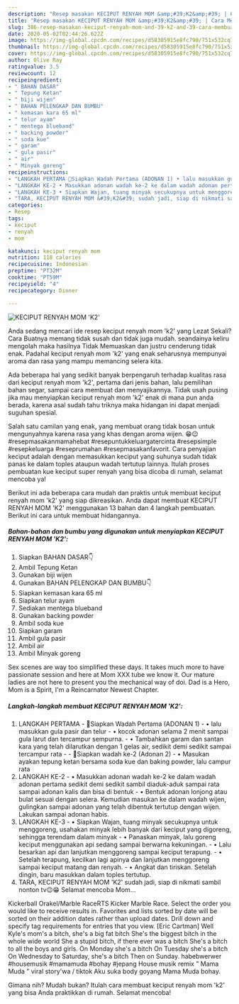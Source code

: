 ```yaml
---
description: "Resep masakan KECIPUT RENYAH MOM &amp;#39;K2&amp;#39; | Cara Membuat KECIPUT RENYAH MOM &amp;#39;K2&amp;#39; Yang Lezat Sekali"
title: "Resep masakan KECIPUT RENYAH MOM &amp;#39;K2&amp;#39; | Cara Membuat KECIPUT RENYAH MOM &amp;#39;K2&amp;#39; Yang Lezat Sekali"
slug: 386-resep-masakan-keciput-renyah-mom-and-39-k2-and-39-cara-membuat-keciput-renyah-mom-and-39-k2-and-39-yang-lezat-sekali
date: 2020-05-02T02:44:26.622Z
image: https://img-global.cpcdn.com/recipes/d58305915e8fc790/751x532cq70/keciput-renyah-mom-k2-foto-resep-utama.jpg
thumbnail: https://img-global.cpcdn.com/recipes/d58305915e8fc790/751x532cq70/keciput-renyah-mom-k2-foto-resep-utama.jpg
cover: https://img-global.cpcdn.com/recipes/d58305915e8fc790/751x532cq70/keciput-renyah-mom-k2-foto-resep-utama.jpg
author: Olive Ray
ratingvalue: 3.5
reviewcount: 12
recipeingredient:
- " BAHAN DASAR"
- " Tepung Ketan"
- " biji wijen"
- " BAHAN PELENGKAP DAN BUMBU"
- " kemasan kara 65 ml"
- " telur ayam"
- " mentega blueband"
- " backing powder"
- " soda kue"
- " garam"
- " gula pasir"
- " air"
- " Minyak goreng"
recipeinstructions:
- "LANGKAH PERTAMA 🌷Siapkan Wadah Pertama (ADONAN 1) • lalu masukkan gula pasir dan telur • kocok adonan selama 2 menit sampai gula larut dan tercampur sempurna. • Tambahkan garam dan santan kara yang telah dilarutkan dengan 1 gelas air, sedikit demi sedikit sampai tercampur rata  🌷Siapkan wadah ke-2 (Adonan 2) • Masukan ayakan tepung ketan bersama soda kue dan baking powder, lalu campur rata"
- "LANGKAH KE-2 • Masukkan adonan wadah ke-2 ke dalam wadah adonan pertama sedikit demi sedikit sambil diaduk-aduk sampai rata sampai adonan kalis dan bisa di bentuk • Bentuk adonan lonjong atau bulat sesuai dengan selera. Kemudian masukan ke dalam wadah wijen, gulingkan sampai adonan yang telah dibentuk tertutup dengan wijen. Lakukan sampai adonan habis."
- "LANGKAH KE-3 • Siapkan Wajan, tuang minyak secukupnya untuk menggoreng, usahakan minyak lebih banyak dari keciput yang digoreng, sehingga terendam dalam minyak • Panaskan minyak, lalu goreng keciput menggunakan api sedang sampai berwarna kekuningan. • Lalu besarkan api dan lanjutkan menggoreng sampai keciput terapung. • Setelah terapung, kecilkan lagi apinya dan lanjutkan menggoreng sampai keciput matang dan renyah. • Angkat dan tiriskan. Setelah dingin, baru masukkan dalam toples tertutup."
- "TARA, KECIPUT RENYAH MOM &#39;K2&#39; sudah jadi, siap di nikmati sambil nonton tv😉😁 Selamat mencoba Mom..."
categories:
- Resep
tags:
- keciput
- renyah
- mom

katakunci: keciput renyah mom 
nutrition: 118 calories
recipecuisine: Indonesian
preptime: "PT32M"
cooktime: "PT59M"
recipeyield: "4"
recipecategory: Dinner

---
```



![KECIPUT RENYAH MOM &#39;K2&#39;](https://img-global.cpcdn.com/recipes/d58305915e8fc790/751x532cq70/keciput-renyah-mom-k2-foto-resep-utama.jpg)

Anda sedang mencari ide resep keciput renyah mom &#39;k2&#39; yang Lezat Sekali? Cara Buatnya memang tidak susah dan tidak juga mudah. seandainya keliru mengolah maka hasilnya Tidak Memuaskan dan justru cenderung tidak enak. Padahal keciput renyah mom &#39;k2&#39; yang enak seharusnya mempunyai aroma dan rasa yang mampu memancing selera kita.

Ada beberapa hal yang sedikit banyak berpengaruh terhadap kualitas rasa dari keciput renyah mom &#39;k2&#39;, pertama dari jenis bahan, lalu pemilihan bahan segar, sampai cara membuat dan menyajikannya. Tidak usah pusing jika mau menyiapkan keciput renyah mom &#39;k2&#39; enak di mana pun anda berada, karena asal sudah tahu triknya maka hidangan ini dapat menjadi suguhan spesial.

Salah satu camilan yang enak, yang membuat orang tidak bosan untuk mengunyahnya karena rasa yang khas dengan aroma wijen. 😁😉 #resepmasakanmamahebat #resepuntukkeluargatercinta #resepsimple #resepkeluarga #reseprumahan #resepmasakanfavorit. Cara penyajian keciput adalah dengan memasukkan keciput yang suhunya sudah tidak panas ke dalam toples ataupun wadah tertutup lainnya. Itulah proses pembuatan kue keciput super renyah yang bisa dicoba di rumah, selamat mencoba ya!


Berikut ini ada beberapa cara mudah dan praktis untuk membuat keciput renyah mom &#39;k2&#39; yang siap dikreasikan. Anda dapat membuat KECIPUT RENYAH MOM &#39;K2&#39; menggunakan 13 bahan dan 4 langkah pembuatan. Berikut ini cara untuk membuat hidangannya.

<!--inarticleads1-->

##### Bahan-bahan dan bumbu yang digunakan untuk menyiapkan KECIPUT RENYAH MOM &#39;K2&#39;:

1. Siapkan  BAHAN DASAR👇
1. Ambil  Tepung Ketan
1. Gunakan  biji wijen
1. Gunakan  BAHAN PELENGKAP DAN BUMBU👇
1. Siapkan  kemasan kara 65 ml
1. Siapkan  telur ayam
1. Sediakan  mentega blueband
1. Gunakan  backing powder
1. Ambil  soda kue
1. Siapkan  garam
1. Ambil  gula pasir
1. Ambil  air
1. Ambil  Minyak goreng


Sex scenes are way too simplified these days. It takes much more to have passionate session and here at Mom XXX tube we know it. Our mature ladies are not here to present you the mechanical way of doi. Dad is a Hero, Mom is a Spirit, I&#39;m a Reincarnator Newest Chapter. 

<!--inarticleads2-->

##### Langkah-langkah membuat KECIPUT RENYAH MOM &#39;K2&#39;:

1. LANGKAH PERTAMA - 🌷Siapkan Wadah Pertama (ADONAN 1) - • lalu masukkan gula pasir dan telur - • kocok adonan selama 2 menit sampai gula larut dan tercampur sempurna. - • Tambahkan garam dan santan kara yang telah dilarutkan dengan 1 gelas air, sedikit demi sedikit sampai tercampur rata -  - 🌷Siapkan wadah ke-2 (Adonan 2) - • Masukan ayakan tepung ketan bersama soda kue dan baking powder, lalu campur rata
1. LANGKAH KE-2 - • Masukkan adonan wadah ke-2 ke dalam wadah adonan pertama sedikit demi sedikit sambil diaduk-aduk sampai rata sampai adonan kalis dan bisa di bentuk - • Bentuk adonan lonjong atau bulat sesuai dengan selera. Kemudian masukan ke dalam wadah wijen, gulingkan sampai adonan yang telah dibentuk tertutup dengan wijen. Lakukan sampai adonan habis.
1. LANGKAH KE-3 - • Siapkan Wajan, tuang minyak secukupnya untuk menggoreng, usahakan minyak lebih banyak dari keciput yang digoreng, sehingga terendam dalam minyak - • Panaskan minyak, lalu goreng keciput menggunakan api sedang sampai berwarna kekuningan. - • Lalu besarkan api dan lanjutkan menggoreng sampai keciput terapung. - • Setelah terapung, kecilkan lagi apinya dan lanjutkan menggoreng sampai keciput matang dan renyah. - • Angkat dan tiriskan. Setelah dingin, baru masukkan dalam toples tertutup.
1. TARA, KECIPUT RENYAH MOM &#39;K2&#39; sudah jadi, siap di nikmati sambil nonton tv😉😁 Selamat mencoba Mom...


Kickerball Orakel/Marble RaceRTS Kicker Marble Race. Select the order you would like to receive results in. Favorites and lists sorted by date will be sorted on their addition dates rather than upload dates. Drill down and specify tag requirements for entries that you view. [Eric Cartman] Well Kyle&#39;s mom&#39;s a bitch, she&#39;s a big fat bitch She&#39;s the biggest bitch in the whole wide world She a stupid bitch, if there ever was a bitch She&#39;s a bitch to all the boys and girls. On Monday she&#39;s a bitch On Tuesday she&#39;s a bitch On Wednesday to Saturday, she&#39;s a bitch Then on Sunday. habebwerwer #housemusik #mamamuda #bohay #jepang House musik remix &#34; Mama Muda &#34; viral story&#39;wa / tiktok Aku suka body goyang Mama Muda bohay. 

Gimana nih? Mudah bukan? Itulah cara membuat keciput renyah mom &#39;k2&#39; yang bisa Anda praktikkan di rumah. Selamat mencoba!

